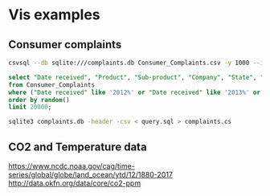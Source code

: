# Vis examples

## Consumer complaints

```bash
csvsql --db sqlite:///complaints.db Consumer_Complaints.csv -y 1000 --insert
```

```sql
select "Date received", "Product", "Sub-product", "Company", "State", "ZIP code", "Consumer consent provided?", "Submitted via", "Company response to consumer", "Timely response?", "Consumer disputed?"
from Consumer_Complaints
where ("Date received" like '2012%' or "Date received" like '2013%' or "Date received" like '2014%' or "Date received" like '2015%' or "Date received" like '2016%') and ("Product" = 'Mortgage' or "Product" = 'Credit reporting' or "Product" = 'Debt collection' or "Product" = 'Credit card' or "Product" like 'Bank account%')
order by random()
limit 20000;
```

```bash
sqlite3 complaints.db -header -csv < query.sql > complaints.cs
```

## CO2 and Temperature data

https://www.ncdc.noaa.gov/cag/time-series/global/globe/land_ocean/ytd/12/1880-2017
http://data.okfn.org/data/core/co2-ppm
